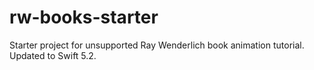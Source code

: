 # rw-books-starter
Starter project for unsupported Ray Wenderlich book animation tutorial. Updated to Swift 5.2.
